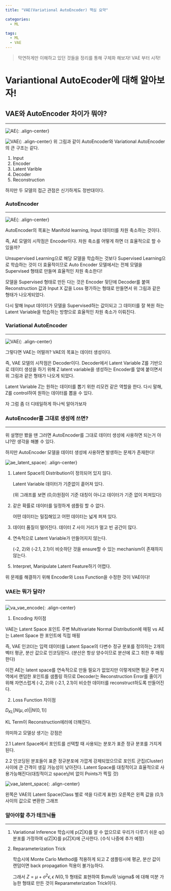 ```yaml
---
title: "VAE(Variational AutoEncoder) 핵심 요약"

categories:
  - ML

tags:
  - ML
  - VAE
---
```


> 막연하게만 이해하고 있던 것들을 정리를 통해 구체화 해보자! VAE 부터 시작!

# Variantional AutoEcoder에 대해 알아보자!

## VAE와 AutoEncoder 차이가 뭐야?

---

![AE](https://namu-tree-kim.github.io/assets/images/ae.jpg "AE"){: .align-center}

![VAE](https://namu-tree-kim.github.io/assets/images/vae.jpg "VAE"){: .align-center}
위 그림과 같이 AutoEncoder와 Variational AutoEncoder의 큰 구조는 같다.

1. Input
2. Encoder
3. Latent Varible
4. Decoder
5. Reconstruction

하지만 두 모델의 접근 관점은 신기하게도 정반대이다.

### AutoEncoder

---

![AE](https://namu-tree-kim.github.io/assets/images/ae.jpg "AE"){: .align-center}

AutoEncoder의 목표는 Manifold learning, Input 데이터를 차원 축소하는 것이다.

즉, AE 모델의 시작점은 Encoder이다. 차원 축소를 어떻게 하면 더 효율적으로 할 수 있을까?

Unsupervised Learning으로 해당 모델을 학습하는 것보다 Supervised Learning으로 학습하는 것이 더 효율적이므로 Auto Encoder 모델에서는 전체 모델을 Supervised 형태로 만들며 효율적인 차원 축소한다!

모델을 Supervised 형태로 만든 다는 것은 Encoder 뒷단에 Decoder를 붙여 Reconstruction 값과 Input X 값을 Loss 평가하는 형태로 만들면서 위 그림과 같은 형태가 나오게되었다.

다시 말해 Input 데이터가 모델을 Supervised하는 값이되고 그 데이터를 잘 복원 하는 Latent Variable을 학습하는 방향으로 효율적인 차원 축소가 이뤄진다.

### Variational AutoEncoder

---

![VAE](https://namu-tree-kim.github.io/assets/images/vae.jpg "VAE"){: .align-center}

그렇다면 VAE는 어떨까? VAE의 목표는 데이터 생성이다.

즉, VAE 모델의 시작점은 Decoder이다. Decoder에서 Latent Variable Z를 기반으로 데이터 생성을 하기 위해 Z latent variable을 생성하는 Encoder를 앞에 붙이면서 위 그림과 같은 형태가 나오게 되었다.

Latent Variable Z는 원하는 데이터를 뽑기 위한 리모컨 같은 역할을 한다. 다시 말해, Z를 control하여 원하는 데이터를 뽑을 수 있다.

자 그럼 좀 더 디테일하게 하나씩 알아가보자

### AutoEncoder를 그대로 생성에 쓰면?

---

위 설명만 봤을 땐 그러면 AutoEncoder를 그대로 데이터 생성에 사용하면 되는거 아냐?란 생각을 해볼 수 있다.

하지만 AutoEncoder 모델을 데이터 생성에 사용하면 발생하는 문제가 존재한다!

![ae_latent_space](https://namu-tree-kim.github.io/assets/images/ae_latent_space.jpg "ae_latent_space"){: .align-center}

1. Latent Space의 Distribution이 정의되어 있지 않다.

   Latent Variable 데이터가 기준없이 흩어져 있다.

   (위 그래프를 보면 (0,0)원점이 기준 대칭이 아니고 데이터가 기준 없이 퍼져있다)

2. 같은 확률로 데이터를 일정하게 샘플링 할 수 없다.

   어떤 데이터는 밀집해있고 어떤 데이터는 넓게 퍼져 있다.

3. 데이터 품질이 떨어진다.
   데이터 Z 사이 거리가 멀고 빈 공간이 많다.

4. 연속적으로 Latent Variable가 만들어지지 않는다.

   (-2, 2)와 (-2.1, 2.1)이 비슷하단 것을 ensure할 수 있는 mechanism이 존재하지 않는다.

5. Interpret, Manipulate Latent Feature하기 어렵다.

위 문제를 해결하기 위해 Encoder와 Loss Function을 수정한 것이 VAE이다!

### VAE는 뭐가 달라?

---

![va_vae_encode](https://namu-tree-kim.github.io/assets/images/va_vae_encode.jpg "va_vae_encode"){: .align-center}

1. Encoding 차이점

VAE는 Latent Space 포인트 주변 Multivariate Normal Distribution에 매핑 vs AE는 Latent Space 한 포인트에 직접 매핑

즉, VAE 인코더는 입력 데이터를 Latent Space의 다변수 정규 분포를 정의하는 2개의 벡터 평균, 분산 값으로 인코딩된다. (분산은 항상 양수이므로 분산에 로그 취한 후 매핑한다)

이전 AE는 latent space를 연속적으로 만들 필요가 없었지만 이렇게되면 평균 주변 지역에서 랜덤한 포인트를 샘플링 하므로 Decoder는 Reconstruction Error를 줄이기 위해 자연스럽게 (-2, 2)와 (-2.1, 2.1)이 비슷한 데이터를 reconstruct하도록 만들어진다.

2. Loss Function 차이점

$D_{KL}[N(\mu,\sigma)|| N(0,1)]$

KL Term이 Reconstruction에러에 더해진다.

의미하고 모델상 생기는 강점은

2.1 Latent Space에서 포인트를 선택할 때 사용되는 분포가 표준 정규 분포를 가지게 된다.

2.2 인코딩된 분포들이 표준 정규분포에 가깝게 강제되었으므로 포인트 군집(Cluster) 사이에 큰 간격이 생길 가능성이 낮아진다. Latent Space를 대칭적이고 효율적으로 사용가능해진다(대칭적이고 space낭비 없이 Points가 찍힐 것)

![vae_latent_space](https://namu-tree-kim.github.io/assets/images/vae_latent_space.jpg "vae_latent_space"){: .align-center}

왼쪽은 VAE의 Latent Space(Class 별로 색을 다르게 표현)
오른쪽은 왼쪽 값을 (0,1)사이의 값으로 변환한 그래프

### 알아야할 추가 테크닉들

---

1. Variational Inference
   학습시에 p(Z|X)를 알 수 없으므로 우리가 다루기 쉬운 q()분포를 가정하여 q(Z|X)를 p(Z|X)에 근사한다.
   (수식 나중에 추가 예정)

2. Reparameterization Trick

   학습시에 Monte Carlo Method를 적용하게 되고 Z 샘플링시에 평균, 분산 값이 랜덤이면 back propagation 적용이 불가능하다.

   그래서 $Z = \mu + \sigma^2 \epsilon, \epsilon ~ N(0,1)$ 형태로 표현하여 $\mu와 \sigma$ 에 대해 미분 가능한 형태로 만든 것이 Reparameterization Trick이다.
